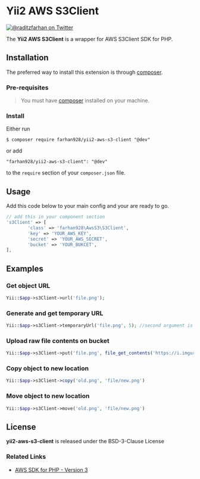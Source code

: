 # Yii2 AWS S3Client

[![@raditzfarhan on Twitter](https://img.shields.io/badge/twitter-%40raditzfarhan-blue.svg?style=flat)](https://twitter.com/raditzfarhan)

The **Yii2 AWS S3Client** is a wrapper for AWS S3Client SDK for PHP. 

## Installation

The preferred way to install this extension is through [composer](http://getcomposer.org/download/). 


### Pre-requisites

> You must have [composer](http://getcomposer.org/download/) installed on your machine.

### Install

Either run

```
$ composer require farhan928/yii2-aws-s3-client "@dev"
```

or add

```
"farhan928/yii2-aws-s3-client": "@dev"
```

to the ```require``` section of your `composer.json` file.

## Usage

Add this code below to your main config and your are ready to go.
```php
// add this in your component section
's3Client' => [           
        'class' => 'farhan928\AwsS3\S3Client',
        'key' => 'YOUR_AWS_KEY',
        'secret' => 'YOUR_AWS_SECRET',            
        'bucket' => 'YOUR_BUKCET',            
],
```

## Examples

### Get object URL
```php
Yii::$app->s3Client->url('file.png');
```

### Generate and get temporary URL
```php
Yii::$app->s3Client->temporaryUrl('file.png', 5); //second argument is the duration in minute
```

### Upload raw file contents on bucket
```php
Yii::$app->s3Client->put('file.png', file_get_contents('https://i.imgur.com/hAjCMan.jpg'))
```

### Copy object to new location
```php
Yii::$app->s3Client->copy('old.png', 'file/new.png')
```

### Move object to new location
```php
Yii::$app->s3Client->move('old.png', 'file/new.png')
```

## License

**yii2-aws-s3-client** is released under the BSD-3-Clause License

### Related Links

* [AWS SDK for PHP - Version 3][aws-sdk-php-github]

[aws-sdk-php-github]: https://github.com/aws/aws-sdk-php

